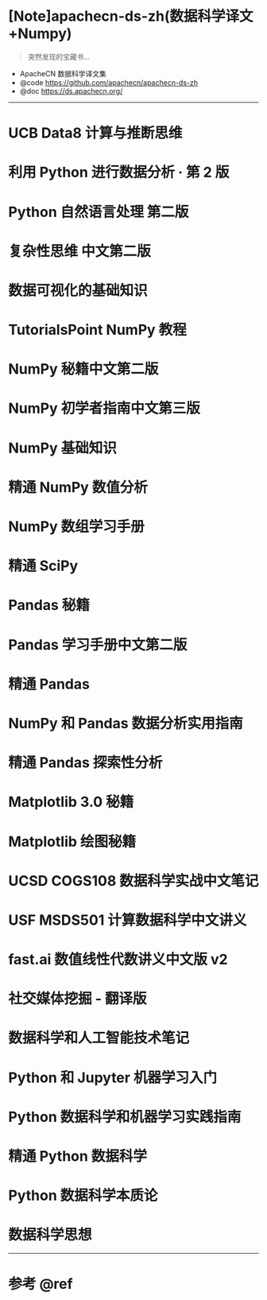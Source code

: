 # [Note]apachecn-ds-zh(数据科学译文+Numpy)

> 突然发现的宝藏书...

- ApacheCN 数据科学译文集
- @code https://github.com/apachecn/apachecn-ds-zh
- @doc https://ds.apachecn.org/

---

# UCB Data8 计算与推断思维

# 利用 Python 进行数据分析 · 第 2 版

# Python 自然语言处理 第二版

# 复杂性思维 中文第二版

# 数据可视化的基础知识

# TutorialsPoint NumPy 教程

# NumPy 秘籍中文第二版

# NumPy 初学者指南中文第三版

# NumPy 基础知识

# 精通 NumPy 数值分析

# NumPy 数组学习手册

# 精通 SciPy

# Pandas 秘籍

# Pandas 学习手册中文第二版

# 精通 Pandas

# NumPy 和 Pandas 数据分析实用指南

# 精通 Pandas 探索性分析

# Matplotlib 3.0 秘籍

# Matplotlib 绘图秘籍

# UCSD COGS108 数据科学实战中文笔记

# USF MSDS501 计算数据科学中文讲义

# fast.ai 数值线性代数讲义中文版 v2

# 社交媒体挖掘 - 翻译版

# 数据科学和人工智能技术笔记

# Python 和 Jupyter 机器学习入门

# Python 数据科学和机器学习实践指南

# 精通 Python 数据科学

# Python 数据科学本质论

# 数据科学思想

---

# 参考 @ref